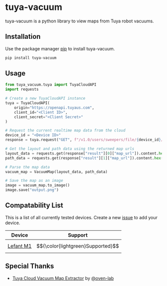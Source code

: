 # tuya-vacuum
tuya-vacuum is a python library to view maps from Tuya robot vacuums.

## Installation
Use the package manager [pip](https://pip.pypa.io/en/stable/) to install tuya-vacuum.

```bash
pip install tuya-vacuum
```

## Usage
```python
from tuya_vacuum.tuya import TuyaCloudAPI
import requests

# Create a new TuyaCloudAPI instance
tuya = TuyaCloudAPI(
    origin="https://openapi.tuyaus.com",
    client_id="<Client ID>",
    client_secret="<Client Secret>"
)

# Request the current realtime map data from the cloud
device_id = "<Device ID>"
response = tuya.request("GET", f"/v1.0/users/sweepers/file/{device_id}/realtime-map")

# Get the layout and path data using the returned map urls
layout_data = requests.get(response["result"][0]["map_url"]).content.hex()
path_data = requests.get(response["result"][1]["map_url"]).content.hex()

# Parse the map data
vacuum_map = VacuumMap(layout_data, path_data)

# Save the map as an image
image = vacuum_map.to_image()
image.save("output.png")
```

## Compatability List

This is a list of all currently tested devices. Create a new [issue](https://github.com/jaidenlab/tuya-vacuum/issues) to add your device.

| Device                                                | Support                           |
| ----------------------------------------------------- | --------------------------------- |
| [Lefant M1](https://www.lefant.com/en-ca/products/m1) | $${\color{lightgreen}Supported}$$ |

## Special Thanks
- [Tuya Cloud Vacuum Map Extractor](https://github.com/oven-lab/tuya_cloud_map_extractor) by [@oven-lab](https://github.com/oven-lab)